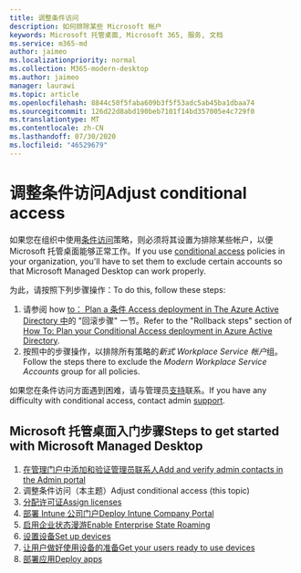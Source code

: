 ```yaml
---
title: 调整条件访问
description: 如何排除某些 Microsoft 帐户
keywords: Microsoft 托管桌面, Microsoft 365, 服务, 文档
ms.service: m365-md
author: jaimeo
ms.localizationpriority: normal
ms.collection: M365-modern-desktop
ms.author: jaimeo
manager: laurawi
ms.topic: article
ms.openlocfilehash: 8844c50f5faba609b3f5f53adc5ab45ba1dbaa74
ms.sourcegitcommit: 126d22d8abd190beb7101f14bd357005e4c729f0
ms.translationtype: MT
ms.contentlocale: zh-CN
ms.lasthandoff: 07/30/2020
ms.locfileid: "46529679"
---
```

# <a name="adjust-conditional-access"></a><span data-ttu-id="12e38-104">调整条件访问</span><span class="sxs-lookup"><span data-stu-id="12e38-104">Adjust conditional access</span></span>

<span data-ttu-id="12e38-105">如果您在组织中使用[条件访问](https://docs.microsoft.com/azure/active-directory/conditional-access/overview)策略，则必须将其设置为排除某些帐户，以便 Microsoft 托管桌面能够正常工作。</span><span class="sxs-lookup"><span data-stu-id="12e38-105">If you use [conditional access](https://docs.microsoft.com/azure/active-directory/conditional-access/overview) policies in your organization, you'll have to set them to exclude certain accounts so that Microsoft Managed Desktop can work properly.</span></span>

<span data-ttu-id="12e38-106">为此，请按照下列步骤操作：</span><span class="sxs-lookup"><span data-stu-id="12e38-106">To do this, follow these steps:</span></span>

1. <span data-ttu-id="12e38-107">请参阅 how [to： Plan a 条件 Access deployment in The Azure Active Directory 中](https://docs.microsoft.com/azure/active-directory/conditional-access/plan-conditional-access#rollback-steps)的 "回滚步骤" 一节。</span><span class="sxs-lookup"><span data-stu-id="12e38-107">Refer to the "Rollback steps" section of [How To: Plan your Conditional Access deployment in Azure Active Directory](https://docs.microsoft.com/azure/active-directory/conditional-access/plan-conditional-access#rollback-steps).</span></span>
2. <span data-ttu-id="12e38-108">按照中的步骤操作，以排除所有策略的*新式 Workplace Service 帐户*组。</span><span class="sxs-lookup"><span data-stu-id="12e38-108">Follow the steps there to exclude the *Modern Workplace Service Accounts* group for all policies.</span></span>


<span data-ttu-id="12e38-109">如果您在条件访问方面遇到困难，请与管理员[支持](../working-with-managed-desktop/admin-support.md)联系。</span><span class="sxs-lookup"><span data-stu-id="12e38-109">If you have any difficulty with conditional access, contact admin [support](../working-with-managed-desktop/admin-support.md).</span></span>

## <a name="steps-to-get-started-with-microsoft-managed-desktop"></a><span data-ttu-id="12e38-110">Microsoft 托管桌面入门步骤</span><span class="sxs-lookup"><span data-stu-id="12e38-110">Steps to get started with Microsoft Managed Desktop</span></span>

1. [<span data-ttu-id="12e38-111">在管理门户中添加和验证管理员联系人</span><span class="sxs-lookup"><span data-stu-id="12e38-111">Add and verify admin contacts in the Admin portal</span></span>](add-admin-contacts.md)
2. <span data-ttu-id="12e38-112">调整条件访问（本主题）</span><span class="sxs-lookup"><span data-stu-id="12e38-112">Adjust conditional access (this topic)</span></span>
3. [<span data-ttu-id="12e38-113">分配许可证</span><span class="sxs-lookup"><span data-stu-id="12e38-113">Assign licenses</span></span>](assign-licenses.md)
4. [<span data-ttu-id="12e38-114">部署 Intune 公司门户</span><span class="sxs-lookup"><span data-stu-id="12e38-114">Deploy Intune Company Portal</span></span>](company-portal.md)
5. [<span data-ttu-id="12e38-115">启用企业状态漫游</span><span class="sxs-lookup"><span data-stu-id="12e38-115">Enable Enterprise State Roaming</span></span>](enterprise-state-roaming.md)
6. [<span data-ttu-id="12e38-116">设置设备</span><span class="sxs-lookup"><span data-stu-id="12e38-116">Set up devices</span></span>](set-up-devices.md)
7. [<span data-ttu-id="12e38-117">让用户做好使用设备的准备</span><span class="sxs-lookup"><span data-stu-id="12e38-117">Get your users ready to use devices</span></span>](get-started-devices.md)
8. [<span data-ttu-id="12e38-118">部署应用</span><span class="sxs-lookup"><span data-stu-id="12e38-118">Deploy apps</span></span>](deploy-apps.md)

